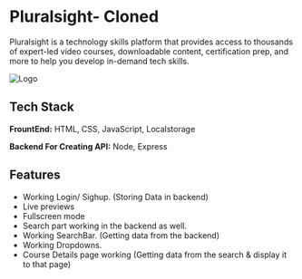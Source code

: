 
# Pluralsight- Cloned

Pluralsight is a technology skills platform that provides access to thousands of expert-led video courses, downloadable content, certification prep, and more to help you develop in-demand tech skills.



![Logo](https://www.pluralsight.com/content/dam/pluralsight/newsroom/brand-assets/logos/PS_logo_F-01.png)


## Tech Stack

**FrountEnd:** HTML, CSS, JavaScript, Localstorage

**Backend For Creating API:** Node, Express


## Features

- Working Login/ Sighup. (Storing Data in backend)
- Live previews
- Fullscreen mode
- Search part working in the backend as well. 
- Working SearchBar. (Getting data from the backend)
- Working Dropdowns.
- Course Details page working (Getting data from the search & display it to that page)


